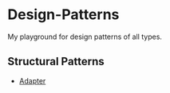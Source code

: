 # Design-Patterns
My playground for design patterns of all types.
## Structural Patterns
- [Adapter](https://github.com/LadislavMargai/Design-Patterns/blob/main/DesignPatterns/Adapter)

